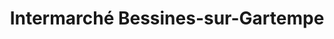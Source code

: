 ---
title: "Intermarché Bessines-sur-Gartempe"
url: /bessines-sur-gartempe/intermarche-bessines-sur-gartempe/
shop: gaz
---